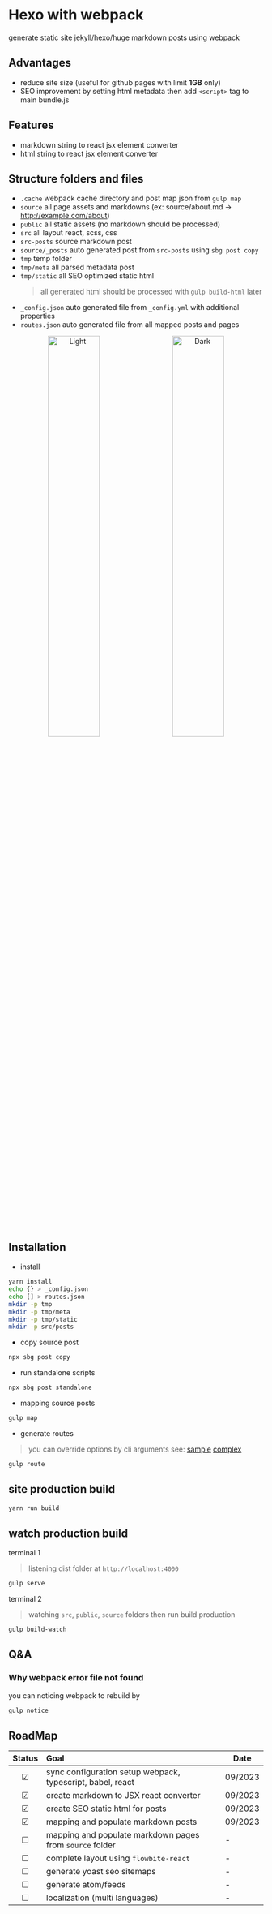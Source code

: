 # Hexo with webpack
generate static site jekyll/hexo/huge markdown posts using webpack

## Advantages
- reduce site size (useful for github pages with limit **1GB** only)
- SEO improvement by setting html metadata then add `<script>` tag to main bundle.js

## Features
- markdown string to react jsx element converter
- html string to react jsx element converter

## Structure folders and files

- `.cache` webpack cache directory and post map json from `gulp map`
- `source` all page assets and markdowns (ex: source/about.md -> http://example.com/about)
- `public` all static assets (no markdown should be processed)
- `src` all layout react, scss, css
- `src-posts` source markdown post
- `source/_posts` auto generated post from `src-posts` using `sbg post copy`
- `tmp` temp folder
- `tmp/meta` all parsed metadata post
- `tmp/static` all SEO optimized static html
  > all generated html should be processed with `gulp build-html` later
- `_config.json` auto generated file from `_config.yml` with additional properties
- `routes.json` auto generated file from all mapped posts and pages

<p align="center">
  <img alt="Light" src="https://github.com/dimaslanjaka/hexo-webpack/assets/12471057/0e3b4e79-afa8-4cda-9818-e022bf5bc28d" width="45%" title="editor preview" />
&nbsp; &nbsp;
  <img alt="Dark" src="https://github.com/dimaslanjaka/hexo-webpack/assets/12471057/747cdc5d-031e-4c69-a62b-d4acce1e4781" width="45%" title="web preview" />
</p>


## Installation

- install

```bash
yarn install
echo {} > _config.json
echo [] > routes.json
mkdir -p tmp
mkdir -p tmp/meta
mkdir -p tmp/static
mkdir -p src/posts
```

- copy source post

```bash
npx sbg post copy
```

- run standalone scripts

```bash
npx sbg post standalone
```

- mapping source posts

```bash
gulp map
```

- generate routes
> you can override options by cli arguments see: [sample](https://github.com/dimaslanjaka/hexo-webpack/blob/e596be2c5df1a2d53ba0e2e3b3721d3dc8d7a4fa/gulpfile.genr.ts#L17) [complex](https://github.com/dimaslanjaka/hexo-webpack/blob/9d0580c75de9acf19b2c9876886f3df9bb7714f4/gulpfile.genr.ts#L21)
```bash
gulp route
```

## site production build

```bash
yarn run build
```

## watch production build

terminal 1

> listening dist folder at `http://localhost:4000`

```bash
gulp serve
```

terminal 2

> watching `src`, `public`, `source` folders then run build production

```bash
gulp build-watch
```

## Q&A

### Why webpack error file not found

you can noticing webpack to rebuild by

```bash
gulp notice
```

## RoadMap

<!--
|&check;|_|&cross;|
|&#x2611;|&#x2610;|&#x2612;|
-->

| Status | Goal | Date |
| :---: | :--- | --- |
| &#x2611; | sync configuration setup webpack, typescript, babel, react | 09/2023 |
| &#x2611; | create markdown to JSX react converter | 09/2023 |
| &#x2611; | create SEO static html for posts | 09/2023 |
| &#x2611; | mapping and populate markdown posts | 09/2023 |
| &#x2610; | mapping and populate markdown pages from `source` folder | - |
| &#x2610; | complete layout using `flowbite-react` | - |
| &#x2610; | generate yoast seo sitemaps | - |
| &#x2610; | generate atom/feeds | - |
| &#x2610; | localization (multi languages) | - |
